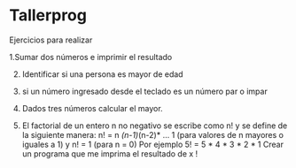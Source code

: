 # Tallerprog

Ejercicios para realizar 

1.Sumar dos números e imprimir el resultado


2. Identificar si una persona es mayor de edad


3. si un número ingresado desde el teclado es un número par o impar


4. Dados tres números calcular el mayor.


5. El factorial de un entero n no negativo se escribe como n! y se define de
la siguiente manera:
n! = n *(n-1)*(n-2)* … 1 (para valores de n mayores o iguales a 1)
y
n! = 1 (para n = 0)
Por ejemplo 5! = 5 * 4 * 3 * 2 * 1
Crear un programa que me imprima el resultado de x !

